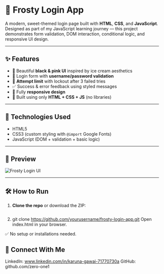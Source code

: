 # 🌸 Frosty Login App

A modern, sweet-themed login page built with **HTML**, **CSS**, and **JavaScript**.  
Designed as part of my JavaScript learning journey — this project demonstrates form validation, DOM interaction, conditional logic, and responsive UI design.

---

## ✨ Features

- 🎨 Beautiful **black & pink UI** inspired by ice cream aesthetics  
- 🔐 Login form with **username/password validation**  
- 🚫 **Attempt limit** with lockout after 3 failed tries  
- ✅ Success & error feedback using styled messages  
- 📱 Fully **responsive design**  
- 🧠 Built using only **HTML + CSS + JS** (no libraries)

---

## 🔧 Technologies Used

- HTML5  
- CSS3 (custom styling with `@import` Google Fonts)  
- JavaScript (DOM + validation + basic logic)

---

## 📸 Preview

![Frosty Login UI](images/login-preview.png)

---

## 🛠 How to Run

1. **Clone the repo** or download the ZIP:
   ```bash
2. git clone https://github.com/yourusername/frosty-login-app.git
Open index.html in your browser.

✅ No setup or installations needed.

## 📢 Connect With Me
LinkedIn: www.linkedin.com/in/karuna-gawai-71770730a
GitHub: github.com/zero-one1
